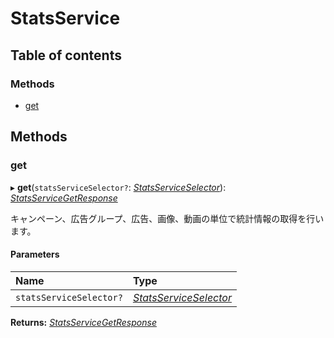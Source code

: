 # StatsService


## Table of contents

### Methods

- [get](statsservice.md#get)

## Methods

### get

▸ **get**(`statsServiceSelector?`: [*StatsServiceSelector*](../../data/display/statsserviceselector.md)): [*StatsServiceGetResponse*](../../data/display/statsservicegetresponse.md)

<div lang=\"ja\">キャンペーン、広告グループ、広告、画像、動画の単位で統計情報の取得を行います。</div> 

#### Parameters

| Name | Type |
| :------ | :------ |
| `statsServiceSelector?` | [*StatsServiceSelector*](../../data/display/statsserviceselector.md) |

**Returns:** [*StatsServiceGetResponse*](../../data/display/statsservicegetresponse.md)
